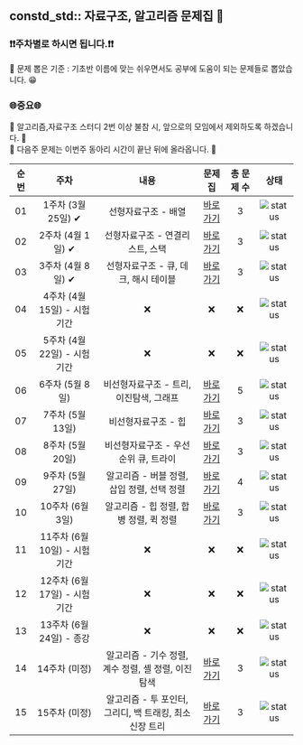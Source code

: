 ## constd_std:: 자료구조, 알고리즘 문제집 👾

### **❗️❗️주차별로 하시면 됩니다.❗️❗️**
📢 문제 뽑은 기준 : 기초반 이름에 맞는 쉬우면서도 공부에 도움이 되는 문제들로 뽑았습니다. 😁

### 🌐중요🌐

📢 알고리즘,자료구조 스터디 2번 이상 불참 시, 앞으로의 모임에서 제외하도록 하겠습니다. 🚫<br>
📢 다음주 문제는 이번주 동아리 시간이 끝난 뒤에 올라옵니다. 🌸


| 순번 | 주차                          | 내용                | 문제집    | 총 문제 수 |  상태             |
| :--: | :--------------------------: | :-----------------: | :------:  | :------: |:---------------:|
| 01 | 1주차 (3월 25일) ✔ | 선형자료구조 - 배열  | [바로가기](./Week/1st_week) | 3 | ![status](https://img.shields.io/badge/Finish%20-00900) |
| 02 | 2주차 (4월 1일)  ✔ | 선형자료구조 - 연결리스트, 스택  | [바로가기](./Week/2nd_week) | 3 | ![status](https://img.shields.io/badge/Finish%20-00900) |
| 03 | 3주차 (4월 8일)  ✔ | 선형자료구조 - 큐, 데크, 해시 테이블 | [바로가기](./Week/3rd_week) | 3 | ![status](https://img.shields.io/badge/Finish%20-00900) |
| 04 | 4주차 (4월 15일) - 시험기간 | ❌ | ❌ | ❌ | ![status](https://img.shields.io/badge/Finish%20-00900) | 
| 05 | 5주차 (4월 22일) - 시험기간 | ❌ | ❌ | ❌ | ![status](https://img.shields.io/badge/Finish%20-00900) |
| 06 | 6주차 (5월 8일)  | 비선형자료구조 - 트리, 이진탐색, 그래프  | [바로가기](./Week/6th_week) | 5 | ![status](https://img.shields.io/badge/Finish%20-00900) |
| 07 | 7주차 (5월 13일)  | 비선형자료구조 - 힙  | [바로가기](./Week/7th_week) | 3 |  ![status](https://img.shields.io/badge/Finish%20-00900) |
| 08 | 8주차 (5월 20일)  | 비선형자료구조 -  우선순위 큐, 트라이  | [바로가기](./Week/8th_week) | 3 | ![status](https://img.shields.io/badge/Finish%20-00900) |
| 09 | 9주차 (5월 27일)  | 알고리즘 - 버블 정렬, 삽입 정렬, 선택 정렬  | [바로가기](./Week/9th_week) | 4 | ![status](https://img.shields.io/badge/Not%20started-112051) |
| 10 | 10주차 (6월 3일)  | 알고리즘 - 힙 정렬, 합병 정렬, 퀵 정렬  | [바로가기](./Week/10th_week) | 3 | ![status](https://img.shields.io/badge/Not%20started-112051) |
| 11 | 11주차 (6월 10일) - 시험기간  | ❌  | ❌ | ❌ | ![status](https://img.shields.io/badge/Not%20started-112051) |
| 12 | 12주차 (6월 17일) - 시험기간   | ❌ | ❌ | ❌ | ![status](https://img.shields.io/badge/Not%20started-112051) |
| 13 | 13주차 (6월 24일) - 종강 | ❌ | ❌ | ❌ | ![status](https://img.shields.io/badge/Not%20started-112051) | 
| 14 | 14주차 (미정)  | 알고리즘 - 기수 정렬, 계수 정렬, 셸 정렬, 이진 탐색 | [바로가기](./Week/14th_week) | 3 | ![status](https://img.shields.io/badge/Not%20started-112051) |
| 15 | 15주차 (미정)  | 알고리즘 - 투 포인터, 그리디, 백 트래킹, 최소 신장 트리  | [바로가기](./Week/15th_week) | 3 | ![status](https://img.shields.io/badge/Not%20started-112051) |
